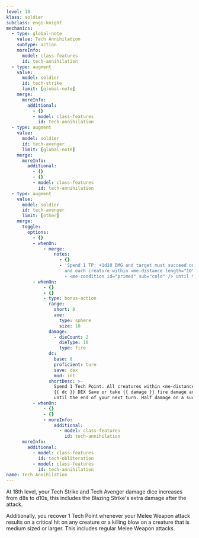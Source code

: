 ```yaml
---
level: 18
klass: soldier
subclass: engi-knight
mechanics:
  - type: global-note
    value: Tech Annihilation
    subType: action
    moreInfo:
      model: class-features
      id: tech-annihilation
  - type: augment
    value:
      model: soldier
      id: tech-strike
      limit: [global-note]
    merge:
      moreInfo:
        additional:
          - {}
          - model: class-features
            id: tech-annihilation
  - type: augment
    value:
      model: soldier
      id: tech-avenger
      limit: [global-note]
    merge:
      moreInfo:
        additional:
          - {}
          - {}
          - model: class-features
            id: tech-annihilation
  - type: augment
    value:
      model: soldier
      id: tech-avenger
      limit: [other]
    merge:
      toggle:
        options:
          - {}
          - whenOn:
              - merge:
                  notes:
                    - {}
                    - 'Spend 1 TP: +1d10 DMG and target must succeed on STR save or become <me-condition id="frozen" />
                      and each creature within <me-distance length="10" /> has movement reduced by <me-distance length="10" />
                      + <me-condition id="primed" sub="cold" /> until the end of your next turn'
          - whenOn:
              - {}
              - {}
              - type: bonus-action
                range:
                  short: 0
                  aoe:
                    type: sphere
                    size: 10
                damage:
                  - dieCount: 2
                    dieType: 10
                    type: fire
                dc:
                  base: 8
                  proficient: ture
                  save: dex
                  mod: int
                shortDesc: >-
                  Spend 1 Tech Point. All creatures within <me-distance length="10" /> of you must succeed on a
                  {{ dc }} DEX Save or take {{ damage }} fire damage and be <me-condition id="primed" sub="fire" />
                  until the end of your next turn. Half damage on a success.
          - whenOn:
              - {}
              - {}
              - moreInfo:
                  additional:
                    - model: class-features
                      id: tech-annihilation
      moreInfo:
        additional:
          - model: class-features
            id: tech-obliteration
          - model: class-features
            id: tech-annihilation
name: Tech Annihilation
---
```

At 18th level, your Tech Strike and Tech Avenger damage dice increases from d8s to d10s, this includes the Blazing
Strike's extra damage after the attack.

Additionally, you recover 1 Tech Point whenever your Melee Weapon attack results on a critical hit on any
creature or a killing blow on a creature that is medium sized or larger. This includes regular Melee Weapon attacks.
